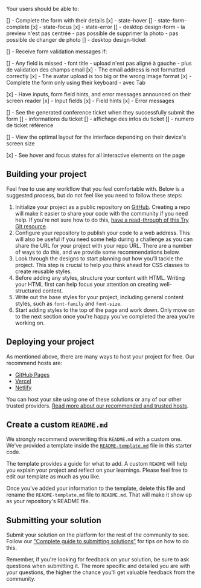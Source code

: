 Your users should be able to: 

[] - Complete the form with their details
  [x] - state-hover
  [] - state-form-complete
  [x] - state-focus
  [x] - state-error
  [] - desktop design-form
        - la preview n'est pas centrée
        - pas possible de supprimer la photo
        - pas possible de changer de photo
  [] - desktop design-ticket


[] - Receive form validation messages if:

  [] - Any field is missed
        - font title
        - upload n'est pas aligné à gauche
        - plus de validation des champs email
  [x] - The email address is not formatted correctly
  [x] - The avatar upload is too big or the wrong image format
[x] - Complete the form only using their keyboard - avec Tab

[x] - Have inputs, form field hints, and error messages announced on their screen reader
  [x] - Input fields
  [x] - Field hints
  [x] - Error messages

[] - See the generated conference ticket when they successfully submit the form
  [] - informations du ticket
  [] - affichage des infos du ticket
  [] - numero de ticket référence

[] - View the optimal layout for the interface depending on their device's screen size

[x] - See hover and focus states for all interactive elements on the page

## Building your project

Feel free to use any workflow that you feel comfortable with. Below is a suggested process, but do not feel like you need to follow these steps:

1. Initialize your project as a public repository on [GitHub](https://github.com/). Creating a repo will make it easier to share your code with the community if you need help. If you're not sure how to do this, [have a read-through of this Try Git resource](https://try.github.io/).
2. Configure your repository to publish your code to a web address. This will also be useful if you need some help during a challenge as you can share the URL for your project with your repo URL. There are a number of ways to do this, and we provide some recommendations below.
3. Look through the designs to start planning out how you'll tackle the project. This step is crucial to help you think ahead for CSS classes to create reusable styles.
4. Before adding any styles, structure your content with HTML. Writing your HTML first can help focus your attention on creating well-structured content.
5. Write out the base styles for your project, including general content styles, such as `font-family` and `font-size`.
6. Start adding styles to the top of the page and work down. Only move on to the next section once you're happy you've completed the area you're working on.

## Deploying your project

As mentioned above, there are many ways to host your project for free. Our recommend hosts are:

- [GitHub Pages](https://pages.github.com/)
- [Vercel](https://vercel.com/)
- [Netlify](https://www.netlify.com/)

You can host your site using one of these solutions or any of our other trusted providers. [Read more about our recommended and trusted hosts](https://medium.com/frontend-mentor/frontend-mentor-trusted-hosting-providers-bf000dfebe).

## Create a custom `README.md`

We strongly recommend overwriting this `README.md` with a custom one. We've provided a template inside the [`README-template.md`](./README-template.md) file in this starter code.

The template provides a guide for what to add. A custom `README` will help you explain your project and reflect on your learnings. Please feel free to edit our template as much as you like.

Once you've added your information to the template, delete this file and rename the `README-template.md` file to `README.md`. That will make it show up as your repository's README file.

## Submitting your solution

Submit your solution on the platform for the rest of the community to see. Follow our ["Complete guide to submitting solutions"](https://medium.com/frontend-mentor/a-complete-guide-to-submitting-solutions-on-frontend-mentor-ac6384162248) for tips on how to do this.

Remember, if you're looking for feedback on your solution, be sure to ask questions when submitting it. The more specific and detailed you are with your questions, the higher the chance you'll get valuable feedback from the community.